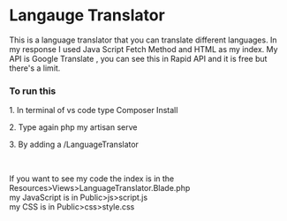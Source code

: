 <h1>Langauge Translator</h1>
<p> This is a language translator that you can translate different languages. In my response I used Java Script Fetch Method and HTML as my  index. My API is Google Translate , you can see this in Rapid API and it is free but there's a limit.</p>
<h3>To run this</h3>
<p>1. In terminal of vs code type Composer Install</p>
<p>2. Type again php my artisan serve</p>
<p>3. By adding a /LanguageTranslator</p>
<br>
<p>If you want to see my code the index is in the Resources>Views>LanguageTranslator.Blade.php<br>
my JavaScript is in Public>js>script.js<br>
my CSS is in Public>css>style.css</p>

